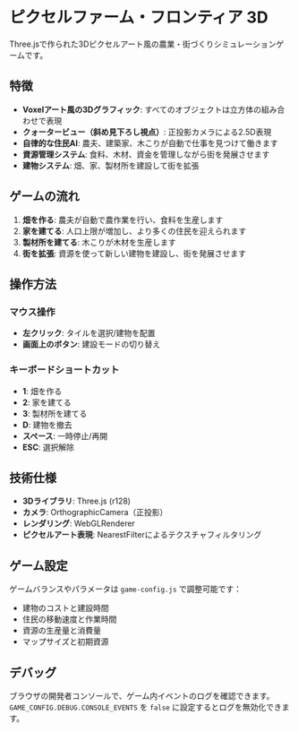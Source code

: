 # ピクセルファーム・フロンティア 3D

Three.jsで作られた3Dピクセルアート風の農業・街づくりシミュレーションゲームです。

## 特徴

- **Voxelアート風の3Dグラフィック**: すべてのオブジェクトは立方体の組み合わせで表現
- **クォータービュー（斜め見下ろし視点）**: 正投影カメラによる2.5D表現
- **自律的な住民AI**: 農夫、建築家、木こりが自動で仕事を見つけて働きます
- **資源管理システム**: 食料、木材、資金を管理しながら街を発展させます
- **建物システム**: 畑、家、製材所を建設して街を拡張

## ゲームの流れ

1. **畑を作る**: 農夫が自動で農作業を行い、食料を生産します
2. **家を建てる**: 人口上限が増加し、より多くの住民を迎えられます
3. **製材所を建てる**: 木こりが木材を生産します
4. **街を拡張**: 資源を使って新しい建物を建設し、街を発展させます

## 操作方法

### マウス操作
- **左クリック**: タイルを選択/建物を配置
- **画面上のボタン**: 建設モードの切り替え

### キーボードショートカット
- **1**: 畑を作る
- **2**: 家を建てる
- **3**: 製材所を建てる
- **D**: 建物を撤去
- **スペース**: 一時停止/再開
- **ESC**: 選択解除

## 技術仕様

- **3Dライブラリ**: Three.js (r128)
- **カメラ**: OrthographicCamera（正投影）
- **レンダリング**: WebGLRenderer
- **ピクセルアート表現**: NearestFilterによるテクスチャフィルタリング

## ゲーム設定

ゲームバランスやパラメータは `game-config.js` で調整可能です：
- 建物のコストと建設時間
- 住民の移動速度と作業時間
- 資源の生産量と消費量
- マップサイズと初期資源

## デバッグ

ブラウザの開発者コンソールで、ゲーム内イベントのログを確認できます。
`GAME_CONFIG.DEBUG.CONSOLE_EVENTS` を `false` に設定するとログを無効化できます。